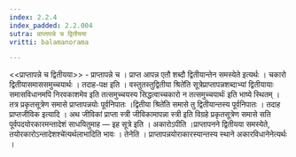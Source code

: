 ```yaml
---
index: 2.2.4
index_padded: 2.2.004
sutra: प्राप्तापन्ने च द्वितीयया
vritti: balamanorama

---
```

<<प्राप्तापन्ने च द्वितीयया>> - प्राप्तापन्ने च । प्राप्त आपन्न एतौ शब्दौ द्वितीयान्तेन समस्येते इत्यर्थः । चकारो द्वितीयासमाससमुच्चयार्थः । तदाह-पक्ष इति । वस्तुतस्तुद्वितीया श्रिते॑ति सूत्रेप्राप्तापन्नशब्दाभ्यां द्वितीयायाः समासविधानमपि निरवकाशमेव इति तत्समुच्चयस्य सिद्धत्वाच्चकारो न तत्समुच्चयार्थः॑ इति भाष्ये स्थितम् । तत्र प्रकृतसूत्रेण समासे प्राप्तापन्नयोः पूर्वनिपातः ।द्वितीया श्रिते॑ति समासे तु द्वितीयान्तस्य पूर्वनिपातः । तदाह प्राप्तजीविक इत्यादि । अथ जीविकां प्राप्ता स्त्री जीविकामापन्ना स्त्री इति विग्रहे प्रकृतसूत्रेण समासे सति पूर्वपदयोरकारमन्तादेशं साधयितुमाह — इह सूत्रे इति । अकारोऽपीति ।प्राप्तापनने द्वितीयया समस्येते, तयोरकारोऽन्तादेशश्चे॑त्यर्थलाभादिति भावः । तेनेति । प्राप्तापन्नयोराकारस्यान्तस्य स्थाने अकारविधानेनेत्यर्थः । 